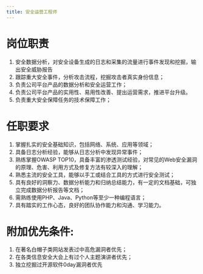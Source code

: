 ```yaml
---
title: 安全运营工程师
---
```

# 岗位职责
1. 安全数据分析，对安全设备生成的日志和采集的流量进行事件发现和挖掘，输出安全威胁报告
2. 跟踪重大安全事件，分析攻击流程，挖掘攻击者真实身份信息；
3. 负责公司平台产品的数据分析和安全运营工作；
4. 负责公司平台产品的实用性、易用性改善、提出运营需求，推进平台升级。
5. 负责重大安全保障任务的技术保障工作；

# 任职要求
1. 掌握扎实的安全基础知识，包括网络、系统、应用等领域；
2. 具备日志分析经验，能够从日志分析中发现异常事件；
3. 熟练掌握OWASP TOP10，具备丰富的渗透测试经验，对常见的Web安全漏洞的原理、危害、利用方式及修复方法有较深入的理解；
4. 熟悉主流的安全工具，能够以手工或结合工具的方式进行安全测试；
5. 具有良好的洞察力、数据分析能力和归纳总结能力，有一定的文档基础，可独立完成数据分析报告等文档；
6. 需熟练使用PHP、Java、Python等至少一种编程语言；
7. 具有踏实的工作心态，良好的团队协作能力和沟通、学习能力。 

# 附加优先条件:
1. 在著名白帽子类网站发表过中高危漏洞者优先； 
2. 在各类信息安全大会上有过个人主题演讲者优先； 
3. 独立挖掘过开源软件0day漏洞者优先 

